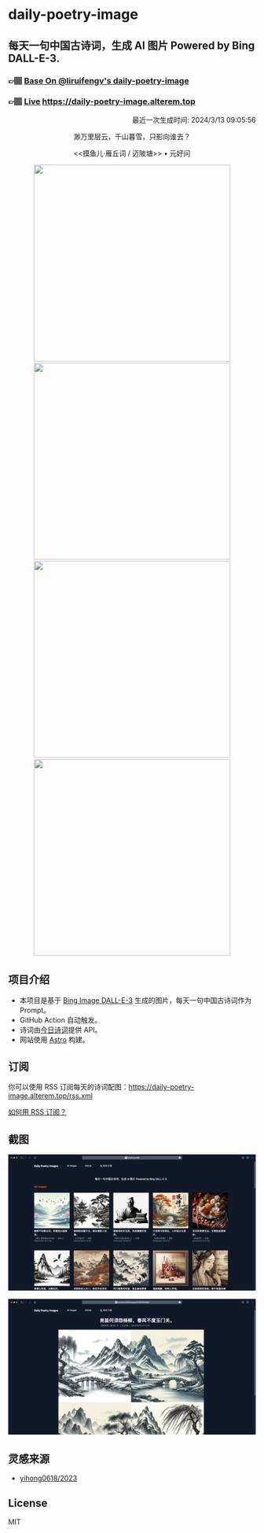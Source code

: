 
# daily-poetry-image

## 每天一句中国古诗词，生成 AI 图片 Powered by Bing DALL-E-3.

### 👉🏽 [Base On @liruifengv's daily-poetry-image](https://github.com/liruifengv/daily-poetry-image)

### 👉🏽 [Live](https://daily-poetry-image.alterem.top/) https://daily-poetry-image.alterem.top

<p align="right">
  最近一次生成时间: 2024/3/13 09:05:56
</p>
<p align="center">
渺万里层云，千山暮雪，只影向谁去？
</p>
<p align="center">
<<摸鱼儿·雁丘词 / 迈陂塘>> • 元好问
</p>
<p align="center">
<img src="https://tse2.mm.bing.net/th/id/OIG4.bcEnnadRt3tVChhYlHOI" height="400" width="400" />
<img src="https://tse4.mm.bing.net/th/id/OIG4.7.p63B0OOA8D2nO1ySOH" height="400" width="400" />
<img src="https://tse3.mm.bing.net/th/id/OIG4.EPHsGdnOgiI30R7Zs.ql" height="400" width="400" />
<img src="https://tse3.mm.bing.net/th/id/OIG4.yn.WfkIF6C7iowSkFOli" height="400" width="400" />
</p>

## 项目介绍

-   本项目是基于 [Bing Image DALL-E-3](https://www.bing.com/images/create) 生成的图片，每天一句中国古诗词作为 Prompt。
-   GitHub Action 自动触发。
-   诗词由[今日诗词](https://www.jinrishici.com/)提供 API。
-   网站使用 [Astro](https://astro.build) 构建。

## 订阅

你可以使用 RSS 订阅每天的诗词配图：https://daily-poetry-image.alterem.top/rss.xml

[如何用 RSS 订阅？](https://zhuanlan.zhihu.com/p/55026716)

## 截图

![图片列表](./screenshots/Snipaste_2023-12-28_21-00-26.png)

![图片详情](./screenshots/Snipaste_2023-12-28_21-00-53.png)

## 灵感来源

-   [yihong0618/2023](https://github.com/yihong0618/2023)

## License

MIT
